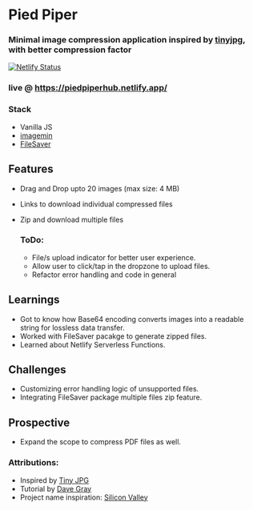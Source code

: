 # Pied Piper
### Minimal image compression application inspired by [tinyjpg](https://tinyjpg.com/), with better compression factor
[![Netlify Status](https://api.netlify.com/api/v1/badges/4f1254df-9ef0-4358-bd2d-3f2314bb02ed/deploy-status)](https://app.netlify.com/sites/piedpiperhub/deploys)
### live @ https://piedpiperhub.netlify.app/

### Stack
- Vanilla JS
- [imagemin](https://www.npmjs.com/package/imagemin)
- [FileSaver](https://www.npmjs.com/package/file-saver)

## Features
- Drag and Drop upto 20 images (max size: 4 MB)
- Links to download individual compressed files
- Zip and download multiple files
  
    ### ToDo:
    - File/s upload indicator for better user experience.
    - Allow user to click/tap in the dropzone to upload files.
    - Refactor error handling and code in general

## Learnings
- Got to know how Base64 encoding converts images into a readable string for lossless data transfer.
- Worked with FileSaver pacakge to generate zipped files.
- Learned about Netlify Serverless Functions.   

## Challenges
- Customizing error handling logic of unsupported files.
- Integrating FileSaver package multiple files zip feature.

## Prospective
- Expand the scope to compress PDF files as well.

### Attributions:
- Inspired by [Tiny JPG](https://tinyjpg.com/)
- Tutorial by [Dave Gray](https://www.youtube.com/watch?v=jEjo9UytpIc)
- Project name inspiration: [Silicon Valley](https://www.hbo.com/silicon-valley)


